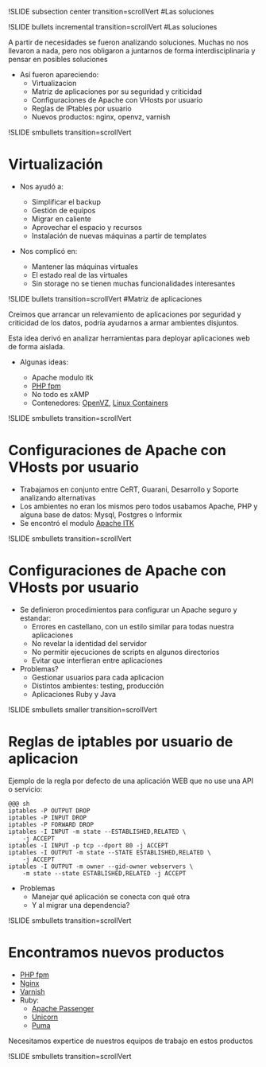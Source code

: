 !SLIDE subsection center transition=scrollVert
#Las soluciones

!SLIDE bullets incremental transition=scrollVert
#Las soluciones

A partir de necesidades se fueron analizando soluciones. Muchas no nos llevaron
a nada, pero nos obligaron a juntarnos de forma interdisciplinaria y pensar en
posibles soluciones

* Así fueron apareciendo:
  * Virtualizacion
  * Matriz de aplicaciones por su seguridad y criticidad
  * Configuraciones de Apache con VHosts por usuario
  * Reglas de IPtables por usuario
  * Nuevos productos: nginx, openvz, varnish

!SLIDE smbullets transition=scrollVert
# Virtualización

* Nos ayudó a:
  * Simplificar el backup
  * Gestión de equipos
  * Migrar en caliente
  * Aprovechar el espacio y recursos
  * Instalación de nuevas máquinas a partir de templates

* Nos complicó en:
  * Mantener las máquinas virtuales
  * El estado real de las virtuales
  * Sin storage no se tienen muchas funcionalidades interesantes

!SLIDE bullets transition=scrollVert
#Matriz de aplicaciones

Creimos que arrancar un relevamiento de aplicaciones por seguridad y criticidad
de los datos, podría ayudarnos a armar ambientes disjuntos.

Esta idea derivó en analizar herramientas para deployar aplicaciones web de
forma aislada.

* Algunas ideas:

  * Apache modulo itk
  * [PHP fpm](http://php-fpm.org/)
  * No todo es xAMP
  * Contenedores: [OpenVZ](http://openvz.org/), [Linux
    Containers](http://lxc.sourceforge.net/)

!SLIDE smbullets transition=scrollVert

# Configuraciones de Apache con VHosts por usuario

* Trabajamos en conjunto entre CeRT, Guarani, Desarrollo y Soporte analizando
alternativas
* Los ambientes no eran los mismos pero todos usabamos Apache, PHP y alguna base
  de datos: Mysql, Postgres o Informix
* Se encontró el modulo [Apache ITK](http://mpm-itk.sesse.net/)

!SLIDE smbullets transition=scrollVert

# Configuraciones de Apache con VHosts por usuario

* Se definieron procedimientos para configurar un Apache seguro y
  estandar:
  * Errores en castellano, con un estilo similar para todas nuestra aplicaciones
  * No revelar la identidad del servidor
  * No permitir ejecuciones de scripts en algunos directorios
  * Evitar que interfieran entre aplicaciones
* Problemas?
  * Gestionar usuarios para cada aplicacion
  * Distintos ambientes: testing, producción
  * Aplicaciones Ruby y Java

!SLIDE smbullets smaller transition=scrollVert
# Reglas de iptables por usuario de aplicacion

Ejemplo de la regla por defecto de una aplicación WEB que no use una API o
servicio:

	@@@ sh
	iptables -P OUTPUT DROP
	iptables -P INPUT DROP
	iptables -P FORWARD DROP
	iptables -I INPUT -m state --ESTABLISHED,RELATED \
		-j ACCEPT
	iptables -I INPUT -p tcp --dport 80 -j ACCEPT
	iptables -I OUTPUT -m state --STATE ESTABLISHED,RELATED \
		-j ACCEPT
	iptables -I OUTPUT -m owner --gid-owner webservers \
		-m state --state ESTABLISHED,RELATED -j ACCEPT

* Problemas
  * Manejar qué aplicación se conecta con qué otra
  * Y al migrar una dependencia?

!SLIDE smbullets transition=scrollVert
# Encontramos nuevos productos

* [PHP fpm](http://php-fpm.org/)
* [Nginx](http://nginx.org/)
* [Varnish](https://www.varnish-cache.org/)
* Ruby:
  * [Apache Passenger](https://www.phusionpassenger.com)
  * [Unicorn](http://unicorn.bogomips.org/)
  * [Puma](http://puma.io/)

Necesitamos expertice de nuestros equipos de trabajo en estos productos

!SLIDE smbullets transition=scrollVert
